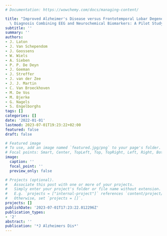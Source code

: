 ```yaml
---
# Documentation: https://wowchemy.com/docs/managing-content/

title: "Improved Alzheimer's Disease versus Frontotemporal Lobar Degeneration Differential\
  \ Diagnosis Combining EEG and Neurochemical Biomarkers: A Pilot Study"
subtitle: ''
summary: ''
authors:
- J. Laton
- J. Van Schependom
- J. Goossens
- W. Wiels
- A. Sieben
- P. P. De Deyn
- J. Goeman
- J. Streffer
- J. van der Zee
- J. J. Martin
- C. Van Broeckhoven
- M. De Vos
- M. Bjerke
- G. Nagels
- S. Engelborghs
tags: []
categories: []
date: '2022-01-01'
lastmod: 2023-07-01T19:23:22+02:00
featured: false
draft: false

# Featured image
# To use, add an image named `featured.jpg/png` to your page's folder.
# Focal points: Smart, Center, TopLeft, Top, TopRight, Left, Right, BottomLeft, Bottom, BottomRight.
image:
  caption: ''
  focal_point: ''
  preview_only: false

# Projects (optional).
#   Associate this post with one or more of your projects.
#   Simply enter your project's folder or file name without extension.
#   E.g. `projects = ["internal-project"]` references `content/project/deep-learning/index.md`.
#   Otherwise, set `projects = []`.
projects: []
publishDate: '2023-07-01T17:23:22.012296Z'
publication_types:
- '2'
abstract: ''
publication: '*J Alzheimers Dis*'
---
```

